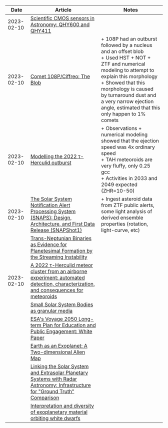 | Date | Article | Notes | 
| ---- | ---- | ---- |
| 2023-02-10 | [Scientific CMOS sensors in Astronomy: QHY600 and QHY411](https://arxiv.org/abs/2302.03700) | |
| 2023-02-10 | [Comet 108P/Ciffreo: The Blob](https://arxiv.org/abs/2302.03697) | + 108P had an outburst followed by a nucleus and an offset blob <br> + Used HST + NOT + ZTF and numerical modeling to attempt to explain this morphology <br> + Showed that this morphology is caused by turnaround dust and a very narrow ejection angle, estimated that this only happen to 1% comets |
| 2023-02-10 | [Modelling the 2022 τ-Herculid outburst](https://arxiv.org/abs/2302.02915) | + Observations + numerical modeling showed that the ejection speed was 4x ordinary speed <br> + TAH meteoroids are very fluffy, only 0.25 gcc <br> + Activities in 2033 and 2049 expected (ZHR=10-50) |
| 2023-02-10 | [The Solar System Notification Alert Processing System (SNAPS): Design, Architecture, and First Data Release (SNAPShot1)](https://arxiv.org/abs/2302.01239) | + Ingest asteroid data from ZTF public alerts, some light analysis of derived ensemble properties (rotation, light-curve, etc) |
| | [Trans-Neptunian Binaries as Evidence for Planetesimal Formation by the Streaming Instability](https://arxiv.org/abs/1906.11344) |
| 2023-02-10 | [A 2022 τ-Herculid meteor cluster from an airborne experiment: automated detection, characterization, and consequences for meteoroids](https://arxiv.org/abs/2301.06851) | | 
| | [Small Solar System Bodies as granular media](https://arxiv.org/abs/1907.02615) |
| | [ESA's Voyage 2050 Long-term Plan for Education and Public Engagement: White Paper](https://arxiv.org/abs/1908.01546) |
| | [Earth as an Exoplanet: A Two-dimensional Alien Map](https://arxiv.org/abs/1908.04350) |
| | [Linking the Solar System and Extrasolar Planetary Systems with Radar Astronomy: Infrastructure for "Ground Truth" Comparison](https://arxiv.org/abs/1908.05171) |
| | [Interpretation and diversity of exoplanetary material orbiting white dwarfs](https://arxiv.org/abs/1908.08047) |
